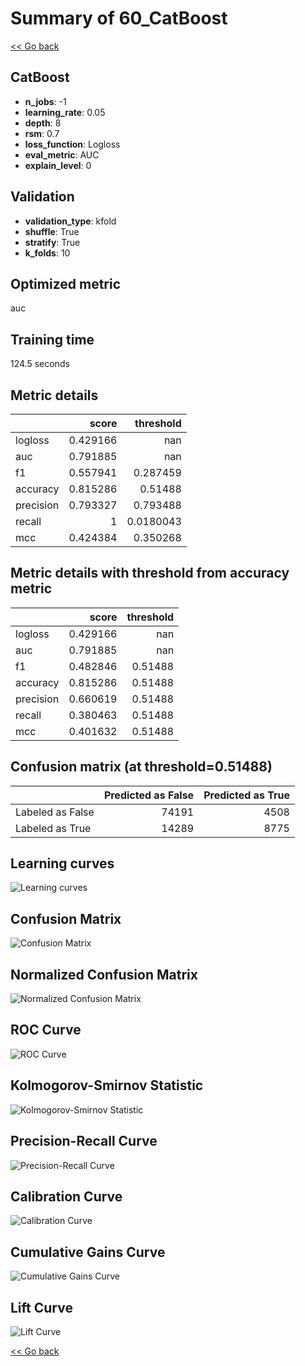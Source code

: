 # Summary of 60_CatBoost

[<< Go back](../README.md)


## CatBoost
- **n_jobs**: -1
- **learning_rate**: 0.05
- **depth**: 8
- **rsm**: 0.7
- **loss_function**: Logloss
- **eval_metric**: AUC
- **explain_level**: 0

## Validation
 - **validation_type**: kfold
 - **shuffle**: True
 - **stratify**: True
 - **k_folds**: 10

## Optimized metric
auc

## Training time

124.5 seconds

## Metric details
|           |    score |   threshold |
|:----------|---------:|------------:|
| logloss   | 0.429166 | nan         |
| auc       | 0.791885 | nan         |
| f1        | 0.557941 |   0.287459  |
| accuracy  | 0.815286 |   0.51488   |
| precision | 0.793327 |   0.793488  |
| recall    | 1        |   0.0180043 |
| mcc       | 0.424384 |   0.350268  |


## Metric details with threshold from accuracy metric
|           |    score |   threshold |
|:----------|---------:|------------:|
| logloss   | 0.429166 |   nan       |
| auc       | 0.791885 |   nan       |
| f1        | 0.482846 |     0.51488 |
| accuracy  | 0.815286 |     0.51488 |
| precision | 0.660619 |     0.51488 |
| recall    | 0.380463 |     0.51488 |
| mcc       | 0.401632 |     0.51488 |


## Confusion matrix (at threshold=0.51488)
|                  |   Predicted as False |   Predicted as True |
|:-----------------|---------------------:|--------------------:|
| Labeled as False |                74191 |                4508 |
| Labeled as True  |                14289 |                8775 |

## Learning curves
![Learning curves](learning_curves.png)
## Confusion Matrix

![Confusion Matrix](confusion_matrix.png)


## Normalized Confusion Matrix

![Normalized Confusion Matrix](confusion_matrix_normalized.png)


## ROC Curve

![ROC Curve](roc_curve.png)


## Kolmogorov-Smirnov Statistic

![Kolmogorov-Smirnov Statistic](ks_statistic.png)


## Precision-Recall Curve

![Precision-Recall Curve](precision_recall_curve.png)


## Calibration Curve

![Calibration Curve](calibration_curve_curve.png)


## Cumulative Gains Curve

![Cumulative Gains Curve](cumulative_gains_curve.png)


## Lift Curve

![Lift Curve](lift_curve.png)



[<< Go back](../README.md)
